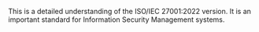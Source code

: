 This is a detailed understanding of the ISO/IEC 27001:2022 version. It is an important standard for Information Security Management systems.
